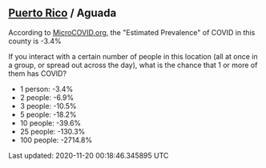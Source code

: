 
## [Puerto Rico](/united-states/puerto-rico) / Aguada

According to [MicroCOVID.org](http://microcovid.org),
the "Estimated Prevalence" of COVID in this county is -3.4%

If you interact with a certain number of people in this location
(all at once in a group, or spread out across the day), what is the chance that
1 or more of them has COVID?

- 1 person: -3.4%
- 2 people: -6.9%
- 3 people: -10.5%
- 5 people: -18.2%
- 10 people: -39.6%
- 25 people: -130.3%
- 100 people: -2714.8%

Last updated: 2020-11-20 00:18:46.345895 UTC
